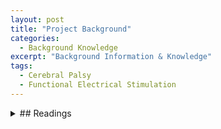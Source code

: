 ```yaml
---
layout: post
title: "Project Background"
categories:
  - Background Knowledge
excerpt: "Background Information & Knowledge"
tags: 
  - Cerebral Palsy
  - Functional Electrical Stimulation
---
```

<details>
<summary>## Readings</summary
* [Cerebral Palsy](https://en.wikipedia.org/wiki/Cerebral_palsy)
* [Functional Electrical Stimulation](https://en.wikipedia.org/wiki/Functional_electrical_stimulation#Cerebral_palsy)

</details>
<details>
<summary>## Videos </summary>
<iframe width="420" height="315" src="https://www.youtube.com/embed/FQ3yLWYs6qs" frameborder="0" allowfullscreen></iframe>


<iframe width="420" height="315" src="https://www.youtube.com/embed/MRq-fR0_Vg0" frameborder="0" allowfullscreen></iframe>

</details>
